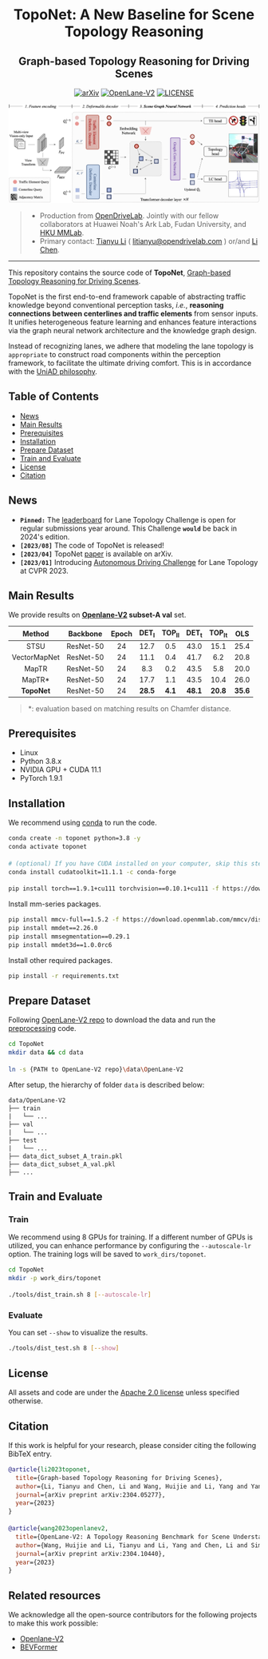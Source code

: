 <div align="center">

# TopoNet: A New Baseline for Scene Topology Reasoning

## Graph-based Topology Reasoning for Driving Scenes

[![arXiv](https://img.shields.io/badge/arXiv-2304.05277-479ee2.svg)](https://arxiv.org/abs/2304.05277)
[![OpenLane-V2](https://img.shields.io/badge/GitHub-OpenLane--V2-blueviolet.svg)](https://github.com/OpenDriveLab/OpenLane-V2)
[![LICENSE](https://img.shields.io/badge/license-Apache_2.0-blue.svg)](./LICENSE)

![method](figs/pipeline.png "Model Architecture")


</div>

> - Production from [OpenDriveLab](https://opendrivelab.com). Jointly with our fellow collaborators at Huawei Noah's Ark Lab, Fudan University, and [HKU MMLab](http://luoping.me/).
> - Primary contact: [Tianyu Li](https://scholar.google.com/citations?user=X6vTmEMAAAAJ) ( litianyu@opendrivelab.com ) or/and [Li Chen](https://scholar.google.com/citations?user=ulZxvY0AAAAJ).

---

This repository contains the source code of **TopoNet**, [Graph-based Topology Reasoning for Driving Scenes](https://arxiv.org/abs/2304.05277).

TopoNet is the first end-to-end framework capable of abstracting traffic knowledge beyond conventional perception tasks, _i.e._, **reasoning connections between centerlines and traffic elements** from sensor inputs. It unifies heterogeneous feature
learning and enhances feature interactions via the graph neural network architecture and the knowledge graph design. 

Instead of recognizing lanes, we adhere that modeling the lane topology is `appropriate` to construct road components within the perception framework, to facilitate the ultimate driving comfort. 
This is in accordance with the [UniAD philosophy](https://github.com/OpenDriveLab/UniAD).

## Table of Contents
- [News](#news)
- [Main Results](#main-results)
- [Prerequisites](#prerequisites)
- [Installation](#installation)
- [Prepare Dataset](#prepare-dataset)
- [Train and Evaluate](#train-and-evaluate)
- [License](#license)
- [Citation](#citation)

## News

- **`Pinned:`** The [leaderboard](https://opendrivelab.com/AD23Challenge.html#openlane_topology) for Lane Topology Challenge is open for regular submissions year around. This Challenge **`would`** be back in 2024's edition.
- **`[2023/08]`** The code of TopoNet is released!
- **`[2023/04]`** TopoNet [paper](https://arxiv.org/abs/2304.05277) is available on arXiv.
- **`[2023/01]`** Introducing [Autonomous Driving Challenge](https://opendrivelab.com/AD23Challenge.html) for Lane Topology at CVPR 2023.

## Main Results

We provide results on **[Openlane-V2](https://github.com/OpenDriveLab/OpenLane-V2) subset-A val** set.

|    Method    | Backbone  | Epoch | DET<sub>l</sub> | TOP<sub>ll</sub> | DET<sub>t</sub> | TOP<sub>lt</sub> |   OLS    |
| :----------: | :-------: | :---: | :-------------: | :--------------: | :-------------: | :--------------: | :------: |
|     STSU     | ResNet-50 |  24   |      12.7       |       0.5        |      43.0       |       15.1       |   25.4   |
| VectorMapNet | ResNet-50 |  24   |      11.1       |       0.4        |      41.7       |       6.2        |   20.8   |
|    MapTR     | ResNet-50 |  24   |       8.3       |       0.2        |      43.5       |       5.8        |   20.0   |
|    MapTR*    | ResNet-50 |  24   |      17.7       |       1.1        |      43.5       |       10.4       |   26.0   |
| **TopoNet**  | ResNet-50 |  24   |    **28.5**     |     **4.1**      |    **48.1**     |     **20.8**     | **35.6** |
> $*$: evaluation based on matching results on Chamfer distance.

## Prerequisites

- Linux
- Python 3.8.x
- NVIDIA GPU + CUDA 11.1
- PyTorch 1.9.1

## Installation

We recommend using [conda](https://docs.conda.io/en/latest/miniconda.html) to run the code.
```bash
conda create -n toponet python=3.8 -y
conda activate toponet

# (optional) If you have CUDA installed on your computer, skip this step.
conda install cudatoolkit=11.1.1 -c conda-forge

pip install torch==1.9.1+cu111 torchvision==0.10.1+cu111 -f https://download.pytorch.org/whl/torch_stable.html
```

Install mm-series packages.
```bash
pip install mmcv-full==1.5.2 -f https://download.openmmlab.com/mmcv/dist/cu111/torch1.9.0/index.html
pip install mmdet==2.26.0
pip install mmsegmentation==0.29.1
pip install mmdet3d==1.0.0rc6
```

Install other required packages.
```bash
pip install -r requirements.txt
```

## Prepare Dataset

Following [OpenLane-V2 repo](https://github.com/OpenDriveLab/OpenLane-V2/blob/v1.0.0/data) to download the data and run the [preprocessing](https://github.com/OpenDriveLab/OpenLane-V2/tree/v1.0.0/data#preprocess) code.

```bash
cd TopoNet
mkdir data && cd data

ln -s {PATH to OpenLane-V2 repo}\data\OpenLane-V2
```

After setup, the hierarchy of folder `data` is described below:
```
data/OpenLane-V2
├── train
|   └── ...
├── val
|   └── ...
├── test
|   └── ...
├── data_dict_subset_A_train.pkl
├── data_dict_subset_A_val.pkl
├── ...
```

## Train and Evaluate

### Train

We recommend using 8 GPUs for training. If a different number of GPUs is utilized, you can enhance performance by configuring the `--autoscale-lr` option. The training logs will be saved to `work_dirs/toponet`.

```bash
cd TopoNet
mkdir -p work_dirs/toponet

./tools/dist_train.sh 8 [--autoscale-lr]
```

### Evaluate
You can set `--show` to visualize the results.

```bash
./tools/dist_test.sh 8 [--show]
```

## License

All assets and code are under the [Apache 2.0 license](./LICENSE) unless specified otherwise.

## Citation
If this work is helpful for your research, please consider citing the following BibTeX entry.

``` bibtex
@article{li2023toponet,
  title={Graph-based Topology Reasoning for Driving Scenes},
  author={Li, Tianyu and Chen, Li and Wang, Huijie and Li, Yang and Yang, Jiazhi and Geng, Xiangwei and Jiang, Shengyin and Wang, Yuting and Xu, Hang and Xu, Chunjing and Yan, Junchi and Luo, Ping and Li, Hongyang},
  journal={arXiv preprint arXiv:2304.05277},
  year={2023}
}

@article{wang2023openlanev2,
  title={OpenLane-V2: A Topology Reasoning Benchmark for Scene Understanding in Autonomous Driving}, 
  author={Wang, Huijie and Li, Tianyu and Li, Yang and Chen, Li and Sima, Chonghao and Liu, Zhenbo and Wang, Yuting and Jiang, Shengyin and Jia, Peijin and Wang, Bangjun and Wen, Feng and Xu, Hang and Luo, Ping and Yan, Junchi and Zhang, Wei and Li, Hongyang},
  journal={arXiv preprint arXiv:2304.10440},
  year={2023}
}
```

## Related resources

We acknowledge all the open-source contributors for the following projects to make this work possible:

- [Openlane-V2](https://github.com/OpenDriveLab/OpenLane-V2)
- [BEVFormer](https://github.com/fundamentalvision/BEVFormer)
